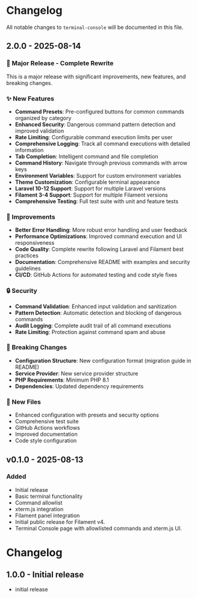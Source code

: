 # Changelog

All notable changes to `terminal-console` will be documented in this file.

## 2.0.0 - 2025-08-14

### 🎉 Major Release - Complete Rewrite

This is a major release with significant improvements, new features, and breaking changes.

### ✨ New Features

- **Command Presets**: Pre-configured buttons for common commands organized by category
- **Enhanced Security**: Dangerous command pattern detection and improved validation
- **Rate Limiting**: Configurable command execution limits per user
- **Comprehensive Logging**: Track all command executions with detailed information
- **Tab Completion**: Intelligent command and file completion
- **Command History**: Navigate through previous commands with arrow keys
- **Environment Variables**: Support for custom environment variables
- **Theme Customization**: Configurable terminal appearance
- **Laravel 10-12 Support**: Support for multiple Laravel versions
- **Filament 3-4 Support**: Support for multiple Filament versions
- **Comprehensive Testing**: Full test suite with unit and feature tests

### 🔧 Improvements

- **Better Error Handling**: More robust error handling and user feedback
- **Performance Optimizations**: Improved command execution and UI responsiveness
- **Code Quality**: Complete rewrite following Laravel and Filament best practices
- **Documentation**: Comprehensive README with examples and security guidelines
- **CI/CD**: GitHub Actions for automated testing and code style fixes

### 🔒 Security

- **Command Validation**: Enhanced input validation and sanitization
- **Pattern Detection**: Automatic detection and blocking of dangerous commands
- **Audit Logging**: Complete audit trail of all command executions
- **Rate Limiting**: Protection against command spam and abuse

### 🚨 Breaking Changes

- **Configuration Structure**: New configuration format (migration guide in README)
- **Service Provider**: New service provider structure
- **PHP Requirements**: Minimum PHP 8.1
- **Dependencies**: Updated dependency requirements

### 📁 New Files

- Enhanced configuration with presets and security options
- Comprehensive test suite
- GitHub Actions workflows
- Improved documentation
- Code style configuration

## v0.1.0 - 2025-08-13

### Added
- Initial release
- Basic terminal functionality
- Command allowlist
- xterm.js integration
- Filament panel integration
- Initial public release for Filament v4.
- Terminal Console page with allowlisted commands and xterm.js UI.
# Changelog

## 1.0.0 - Initial release

- initial release